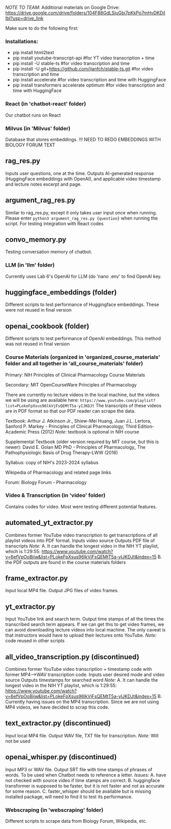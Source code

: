 *NOTE TO TEAM*: Additional materials on Google Drive: https://drive.google.com/drive/folders/104F88GdLSjuGbi7pKkPo7mHvDKDiIlbI?usp=drive_link 


Make sure to do the following first:
### Installations:
- pip install html2text 
- pip install youtube-transcript-api #for YT video transcription + time
- pip install -U stable-ts   #for video transcription and time
- pip install -U git+https://github.com/jianfch/stable-ts.git  #for video transcription and time
- pip install accelerate  #for video transcription and time with HuggingFace 
- pip install transformers accelerate optimum  #for video transcription and time with HuggingFace




### React (in 'chatbot-react' folder)
Our chatbot runs on React




### Milvus (in 'Milvus' folder)
Database that stores embeddings. 
!!! NEED TO REDO EMBEDDINGS WITH BIOLOGY FORUM TEXT

## rag_res.py
Inputs user questions, one at the time.
Outputs AI-generated response (HuggingFace embeddings with OpenAI), and applicable video timestamp and lecture notes excerpt and page.


## argument_rag_res.py
Similar to rag_res.py, except it only takes user input once when running. 
Please enter `python3 argument_rag_res.py {question}` when running the script. 
For testing integration with React codes


## convo_memory.py
Testing conversation memory of chatbot.




### LLM (in 'llm' folder)
Currently uses Lab 6's OpenAI for LLM (do 'nano .env' to find OpenAI key.

## huggingface_embeddings (folder)
Different scripts to test performance of Huggingface embeddings. These were not reused in final version

## openai_cookbook (folder)
Different scripts to test performance of OpenAI embeddings. This method was not reused in final version



### Course Materials (organized in 'organized_course_materials' folder and all together in 'all_course_materials' folder)
Primary: NIH Principles of Clinical Pharmacology Course Materials

Secondary: MIT OpenCourseWare Principles of Pharmacology

There are currently no lecture videos in the local machine, but the videos we will be using are available here: `https://www.youtube.com/playlist?list=PLokeFpXsus96lkVjFsQEMtT5a-yIJKDJt`
The transcripts of these videos are in PDF format so that our PDF reader can scrape the data.

Textbook: Arthur J. Atkinson Jr., Shiew-Mei Huang, Juan J.L. Lertora, Sanford P. Markey - Principles of Clinical Pharmacology, Third Edition-Academic Press (2012)
*Note:* textbook is optional in NIH course

Supplemental Textbook (older version required by MIT course, but this is newer): David E. Golan MD PhD - Principles of Pharmacology_ The Pathophysiologic Basis of Drug Therapy-LWW (2016)

Syllabus: copy of NIH's 2023-2024 syllabus

Wikipedia of Pharmacology and related page links

Forum: Biology Forum - Pharmacology




### Video & Transcription (in 'video' folder)
Contains codes for video. Most were testing different potential features.
 
## automated_yt_extractor.py
Combines former YouTube video transcription to get transcriptions of all playlist videos into PDF format.
Inputs video source
Outputs PDF file of transcripts
*Note:* 
A. It can handle the longest video in the NIH YT playlist, which is 1:29:55: https://www.youtube.com/watch?v=6efVpOoBjiw&list=PLokeFpXsus96lkVjFsQEMtT5a-yIJKDJt&index=15 
B. the PDF outputs are found in the course materials folders

 
## frame_extractor.py
Input local MP4 file.
Output JPG files of video frames.


## yt_extractor.py
Input YouTube link and search term.
Output time stamps of all the times the transcribed search term appears.
If we can get this to get video frames, we can avoid downloading lecture videos into local machine.
The only caveat is that instructors would have to upload their lectures onto YouTube. 
*Note:* code reused in other scripts


## all_video_transcription.py (discontinued)
Combines former YouTube video transcription + timestamp code with former MP4-->WAV transcription code.
Inputs user desired mode and video source
Outputs timestamps for searched word
*Note:* 
A. It can handle the longest video in the NIH YT playlist, which is 1:29:55: https://www.youtube.com/watch?v=6efVpOoBjiw&list=PLokeFpXsus96lkVjFsQEMtT5a-yIJKDJt&index=15 
B. Currently having issues on the MP4 transcription. Since we are not using MP4 videos, we have decided to scrap this code.
 

## text_extractor.py (discontinued)
Input local MP4 file.
Output WAV file, TXT file for transcription.
*Note:* Will not be used


## openai_whisper.py (discontinued)
Input MP3 or WAV file.
Output SRT file with time stamps of phrases of words.
To be used when Chatbot needs to reference a letter.
*Issues:* 
A. have not checked with source video if time stamps are correct. 
B. huggingface transformer is supposed to be faster, but it is not faster and not as accurate for some reason.
C. faster_whisper should be available but is missing installed package, will need to find it to test its performance.




### Webscraping (in 'webscraping' folder)
Different scripts to scrape data from Biology Forum, Wikipedia, etc.
